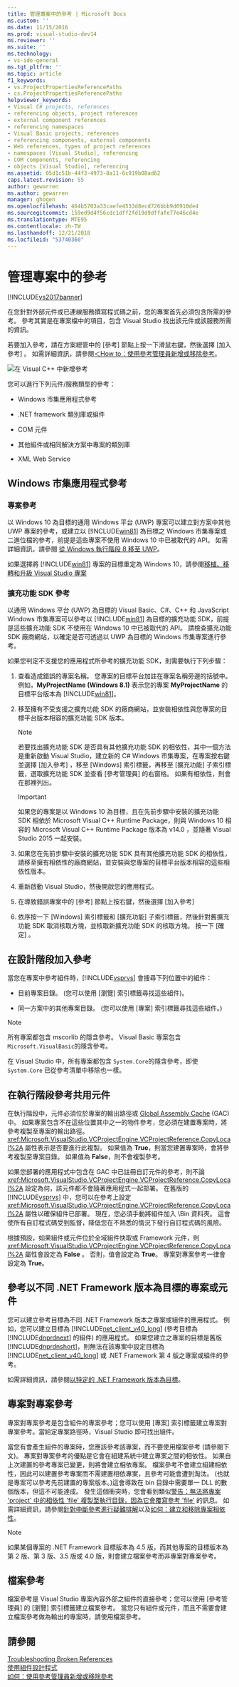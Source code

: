 ```yaml
---
title: 管理專案中的參考 | Microsoft Docs
ms.custom: ''
ms.date: 11/15/2016
ms.prod: visual-studio-dev14
ms.reviewer: ''
ms.suite: ''
ms.technology:
- vs-ide-general
ms.tgt_pltfrm: ''
ms.topic: article
f1_keywords:
- vs.ProjectPropertiesReferencePaths
- cs.ProjectPropertiesReferencePaths
helpviewer_keywords:
- Visual C# projects, references
- referencing objects, project references
- external component references
- referencing namespaces
- Visual Basic projects, references
- referencing components, external components
- Web references, types of project references
- namespaces [Visual Studio], referencing
- COM components, referencing
- objects [Visual Studio], referencing
ms.assetid: 05d1c51b-44f3-4973-8a11-6c919b08ad62
caps.latest.revision: 55
author: gewarren
ms.author: gewarren
manager: ghogen
ms.openlocfilehash: 464b5703a33caefe4533d8ecd726bbb9d6910de4
ms.sourcegitcommit: 159ed9d4f56cdc1dff2fd19d9dffafe77e46cd4e
ms.translationtype: MTE95
ms.contentlocale: zh-TW
ms.lasthandoff: 12/21/2018
ms.locfileid: "53740360"
---
```

# <a name="managing-references-in-a-project"></a>管理專案中的參考
[!INCLUDE[vs2017banner](../includes/vs2017banner.md)]

在您針對外部元件或已連線服務撰寫程式碼之前，您的專案首先必須包含所需的參考。 參考其實是在專案檔中的項目，包含 Visual Studio 找出該元件或該服務所需的資訊。  
  
 若要加入參考，請在方案總管中的 [參考] 節點上按一下滑鼠右鍵，然後選擇 [加入參考] 。 如需詳細資訊，請參閱[＜How to：使用參考管理員新增或移除參考](../ide/how-to-add-or-remove-references-by-using-the-reference-manager.md)。  
  
 ![在 Visual C&#43;&#43; 中新增參考](../ide/media/vs2015-cpp-add-reference.png "vs2015_cpp_add_reference")  
  
 您可以進行下列元件/服務類型的參考：  
  
-   Windows 市集應用程式參考  
  
-   .NET framework 類別庫或組件  
  
-   COM 元件  
  
-   其他組件或相同解決方案中專案的類別庫  
  
-   XML Web Service  
  
## <a name="windows-store-app-references"></a>Windows 市集應用程式參考  
  
### <a name="project-references"></a>專案參考  
 以 Windows 10 為目標的通用 Windows 平台 (UWP) 專案可以建立對方案中其他 UWP 專案的參考，或建立以 [!INCLUDE[win81](../includes/win81-md.md)] 為目標之 Windows 市集專案或二進位檔的參考，前提是這些專案不使用 Windows 10 中已被取代的 API。 如需詳細資訊，請參閱 [從 Windows 執行階段 8 移至 UWP](https://msdn.microsoft.com/library/windows/apps/dn954974.aspx)。  
  
 如果選擇將 [!INCLUDE[win81](../includes/win81-md.md)] 專案的目標重定為 Windows 10，請參閱[移植、移轉和升級 Visual Studio 專案](../porting/porting-migrating-and-upgrading-visual-studio-projects.md)  
  
### <a name="extension-sdk-references"></a>擴充功能 SDK 參考  
 以通用 Windows 平台 (UWP) 為目標的 Visual Basic、C#、C++ 和 JavaScript Windows 市集專案可以參考以 [!INCLUDE[win81](../includes/win81-md.md)] 為目標的擴充功能 SDK，前提是這些擴充功能 SDK 不使用在 Windows 10 中已被取代的 API。 請檢查擴充功能 SDK 廠商網站，以確定是否可透過以 UWP 為目標的 Windows 市集專案進行參考。  
  
 如果您判定不支援您的應用程式所參考的擴充功能 SDK，則需要執行下列步驟：  
  
1.  查看造成錯誤的專案名稱。 您專案的目標平台加註在專案名稱旁邊的括號中。 例如，**MyProjectName (Windows 8.1)** 表示您的專案 **MyProjectName** 的目標平台版本為 [!INCLUDE[win81](../includes/win81-md.md)]。  
  
2.  移至擁有不受支援之擴充功能 SDK 的廠商網站，並安裝相依性與您專案的目標平台版本相容的擴充功能 SDK 版本。  
  
    > [!NOTE]
    >  若要找出擴充功能 SDK 是否具有其他擴充功能 SDK 的相依性，其中一個方法是重新啟動 Visual Studio，建立新的 C# Windows 市集專案，在專案按右鍵並選擇 [加入參考] ，移至 [Windows]  索引標籤，再移至 [擴充功能]  子索引標籤，選取擴充功能 SDK 並查看 [參考管理員] 的右窗格。 如果有相依性，則會在那裡列出。  
  
    > [!IMPORTANT]
    >  如果您的專案是以 Windows 10 為目標，且在先前步驟中安裝的擴充功能 SDK 相依於 Microsoft Visual C++ Runtime Package，則與 Windows 10 相容的 Microsoft Visual C++ Runtime Package 版本為 v14.0 ，並隨著 Visual Studio 2015 一起安裝。  
  
3.  如果您在先前步驟中安裝的擴充功能 SDK 具有其他擴充功能 SDK 的相依性，請移至擁有相依性的廠商網站，並安裝與您專案的目標平台版本相容的這些相依性版本。  
  
4.  重新啟動 Visual Studio，然後開啟您的應用程式。  
  
5.  在導致錯誤專案中的 [參考]  節點上按右鍵，然後選擇 [加入參考]   
  
6.  依序按一下 [Windows]  索引標籤和 [擴充功能]  子索引標籤，然後針對舊擴充功能 SDK 取消核取方塊，並核取新擴充功能 SDK 的核取方塊。 按一下 [確定] 。  
  
## <a name="adding-a-reference-at-design-time"></a>在設計階段加入參考  
 當您在專案中參考組件時，[!INCLUDE[vsprvs](../includes/vsprvs-md.md)] 會搜尋下列位置中的組件：  
  
-   目前專案目錄。 (您可以使用 [瀏覽]  索引標籤尋找這些組件)。  
  
-   同一方案中的其他專案目錄。 (您可以使用 [專案]  索引標籤尋找這些組件。)  
  
> [!NOTE]
>  所有專案都包含 mscorlib 的隱含參考。 Visual Basic 專案包含 `Microsoft.VisualBasic`的隱含參考。  
>   
>  在 Visual Studio 中，所有專案都包含 `System.Core`的隱含參考，即使 `System.Core` 已從參考清單中移除也一樣。  
  
## <a name="references-to-shared-components-at-run-time"></a>在執行階段參考共用元件  
 在執行階段中，元件必須位於專案的輸出路徑或 [Global Assembly Cache](http://msdn.microsoft.com/library/cf5eacd0-d3ec-4879-b6da-5fd5e4372202) (GAC) 中。 如果專案包含不在這些位置其中之一的物件參考，您必須在建置專案時，將參考複製至專案的輸出路徑。 <xref:Microsoft.VisualStudio.VCProjectEngine.VCProjectReference.CopyLocal%2A> 屬性表示是否要進行此複製。 如果值為 **True**，則當您建置專案時，會將參考複製至專案目錄。 如果值為 **False**，則不會複製參考。  
  
 如果您部署的應用程式中包含在 GAC 中已註冊自訂元件的參考，則不論 <xref:Microsoft.VisualStudio.VCProjectEngine.VCProjectReference.CopyLocal%2A> 設定為何，該元件都不會隨著應用程式一起部署。 在舊版的 [!INCLUDE[vsprvs](../includes/vsprvs-md.md)] 中，您可以在參考上設定 <xref:Microsoft.VisualStudio.VCProjectEngine.VCProjectReference.CopyLocal%2A> 屬性以確保組件已部署。 現在，您必須手動將組件加入 \Bin 資料夾。 這會使所有自訂程式碼受到監督，降低您在不熟悉的情況下發行自訂程式碼的風險。  
  
 根據預設，如果組件或元件位於全域組件快取或 Framework 元件，則 <xref:Microsoft.VisualStudio.VCProjectEngine.VCProjectReference.CopyLocal%2A> 屬性會設定為 **False** 。 否則，值會設定為 **True**。 專案對專案參考一律會設定為 **True**。  
  
## <a name="referencing-a-project-or-assembly-that-targets-a-different-version-of-the-net-framework"></a>參考以不同 .NET Framework 版本為目標的專案或元件  
 您可以建立參考目標為不同 .NET Framework 版本之專案或組件的應用程式。 例如，您可以建立目標為 [!INCLUDE[net_client_v40_long](../includes/net-client-v40-long-md.md)] (參考目標為 [!INCLUDE[dnprdnext](../includes/dnprdnext-md.md)] 的組件) 的應用程式。 如果您建立之專案的目標是舊版 [!INCLUDE[dnprdnshort](../includes/dnprdnshort-md.md)]，則無法在該專案中設定目標為 [!INCLUDE[net_client_v40_long](../includes/net-client-v40-long-md.md)] 或 .NET Framework 第 4 版之專案或組件的參考。  
  
 如需詳細資訊，請參閱[以特定的 .NET Framework 版本為目標](../ide/targeting-a-specific-dotnet-framework-version.md)。  
  
## <a name="project-to-project-references"></a>專案對專案參考  
 專案對專案參考是包含組件的專案參考；您可以使用 [專案]  索引標籤建立專案對專案參考。當給定專案路徑時，Visual Studio 即可找出組件。  
  
 當您有會產生組件的專案時，您應該參考該專案，而不要使用檔案參考 (請參閱下文)。 專案對專案參考的優點是它會在組建系統中建立專案之間的相依性。 如果自上次建置的參考專案已變更，則將會建立相依專案。 檔案參考不會建立組建相依性，因此可以建置參考專案而不需建置相依專案，且參考可能會遭到淘汰。 (也就是專案可以參考先前建置的專案版本。)這會導致在 bin 目錄中需要單一 DLL 的數個版本，但這不可能達成。 發生這個衝突時，您會看到類似[警告：無法將專案 'project' 中的相依性 'file' 複製至執行目錄，因為它會覆寫參考 'file'](/visualstudio/vs-2015/misc/warning-the-dependency-file-in-project-project-cannot-be-copied) 的訊息。 如需詳細資訊，請參閱[針對中斷參考進行疑難排解](../ide/troubleshooting-broken-references.md)以及[如何：建立和移除專案相依性](../ide/how-to-create-and-remove-project-dependencies.md)。  
  
> [!NOTE]
>  如果某個專案的 .NET Framework 目標版本為 4.5 版，而其他專案的目標版本為第 2 版、第 3 版、3.5 版或 4.0 版，則會建立檔案參考而非專案對專案參考。  
  
## <a name="file-references"></a>檔案參考  
 檔案參考是 Visual Studio 專案內容外部之組件的直接參考；您可以使用 [參考管理員]  的 [瀏覽] 索引標籤建立檔案參考。 當您只有組件或元件，而且不需要會建立檔案參考做為輸出的專案時，請使用檔案參考。  
  
## <a name="see-also"></a>請參閱  
 [Troubleshooting Broken References](../ide/troubleshooting-broken-references.md)   
 [使用組件設計程式](http://msdn.microsoft.com/library/25918b15-701d-42c7-95fc-c290d08648d6)   
 [如何：使用參考管理員新增或移除參考](../ide/how-to-add-or-remove-references-by-using-the-reference-manager.md)

